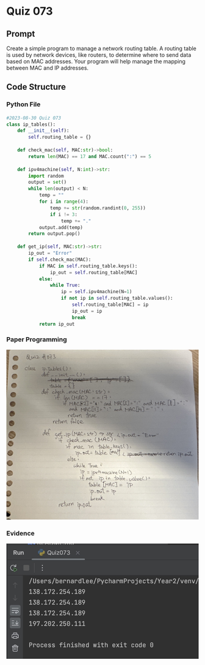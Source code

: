 # Quiz 073

## Prompt
Create a simple program to manage a network routing table. A routing table is used by network devices, like routers, to determine where to send data based on MAC addresses. Your program will help manage the mapping between MAC and IP addresses.

## Code Structure

### Python File
```python
#2023-08-30 Quiz 073
class ip_tables():
    def __init__(self):
        self.routing_table = {}

    def check_mac(self, MAC:str)->bool:
        return len(MAC) == 17 and MAC.count(":") == 5

    def ipv4machine(self, N:int)->str:
        import random
        output = set()
        while len(output) < N:
            temp = ""
            for i in range(4):
                temp += str(random.randint(0, 255))
                if i != 3:
                    temp += "."
            output.add(temp)
        return output.pop()

    def get_ip(self, MAC:str)->str:
        ip_out = "Error"
        if self.check_mac(MAC):
            if MAC in self.routing_table.keys():
                ip_out = self.routing_table[MAC]
            else:
                while True:
                    ip = self.ipv4machine(N=1)
                    if not ip in self.routing_table.values():
                        self.routing_table[MAC] = ip
                        ip_out = ip
                        break
            return ip_out
```

### Paper Programming
![Paper Programming](../Assets/Quiz073.jpeg)

### Evidence
![Evidence](../Assets/Quiz073Evidence.jpg)
